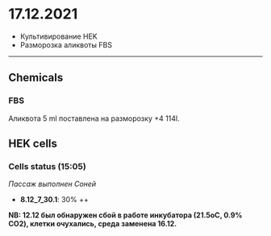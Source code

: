 17.12.2021
==========

- Культивирование HEK
- Разморозка аликвоты FBS

---

## Chemicals
### FBS
Аликвота 5 ml поставлена на разморозку +4 114l.

## HEK cells
### Cells status (15:05)
*Пассаж выполнен Соней*

- **8.12_7_30.1**: 30% ++

**NB: 12.12 был обнаружен сбой в работе инкубатора (21.5oC, 0.9% CO2), клетки очухались, среда заменена 16.12.**